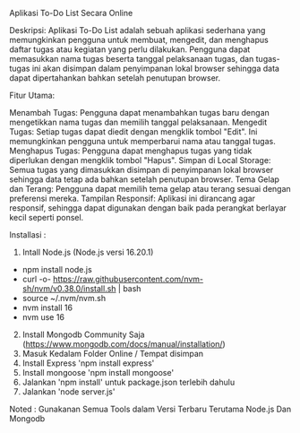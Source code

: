 Aplikasi To-Do List Secara Online

Deskripsi:
Aplikasi To-Do List adalah sebuah aplikasi sederhana yang memungkinkan pengguna untuk membuat, mengedit, dan menghapus daftar tugas atau kegiatan yang perlu dilakukan. Pengguna dapat memasukkan nama tugas beserta tanggal pelaksanaan tugas, dan tugas-tugas ini akan disimpan dalam penyimpanan lokal browser sehingga data dapat dipertahankan bahkan setelah penutupan browser.

Fitur Utama:

Menambah Tugas: Pengguna dapat menambahkan tugas baru dengan mengetikkan nama tugas dan memilih tanggal pelaksanaan.
Mengedit Tugas: Setiap tugas dapat diedit dengan mengklik tombol "Edit". Ini memungkinkan pengguna untuk memperbarui nama atau tanggal tugas.
Menghapus Tugas: Pengguna dapat menghapus tugas yang tidak diperlukan dengan mengklik tombol "Hapus".
Simpan di Local Storage: Semua tugas yang dimasukkan disimpan di penyimpanan lokal browser sehingga data tetap ada bahkan setelah penutupan browser.
Tema Gelap dan Terang: Pengguna dapat memilih tema gelap atau terang sesuai dengan preferensi mereka.
Tampilan Responsif: Aplikasi ini dirancang agar responsif, sehingga dapat digunakan dengan baik pada perangkat berlayar kecil seperti ponsel.

Installasi :
1. Intall Node.js (Node.js versi 16.20.1)
- npm install node.js
- curl -o- https://raw.githubusercontent.com/nvm-sh/nvm/v0.38.0/install.sh | bash
- source ~/.nvm/nvm.sh
- nvm install 16
- nvm use 16
2. Install Mongodb Community Saja (https://www.mongodb.com/docs/manual/installation/)
3. Masuk Kedalam Folder Online / Tempat disimpan
4. Install Express 'npm install express'
5. Install mongoose 'npm install mongoose'
6. Jalankan 'npm install' untuk package.json terlebih dahulu
7. Jalankan 'node server.js'

Noted :
Gunakanan Semua Tools dalam Versi Terbaru Terutama Node.js Dan Mongodb